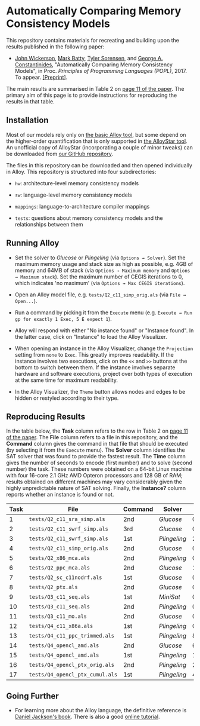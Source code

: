 # Automatically Comparing Memory Consistency Models

This repository contains materials for recreating and building upon the results
published in the following paper:

* [John Wickerson](http://johnwickerson.github.io),
  [Mark Batty](https://www.cs.kent.ac.uk/people/staff/mjb211/),
  [Tyler Sorensen](https://www.doc.ic.ac.uk/~tsorensen/), and
  [George A. Constantinides](http://cas.ee.ic.ac.uk/people/gac1/),
  "Automatically Comparing Memory Consistency Models", in
  Proc. *Principles of Programming Languages (POPL)*, 2017. To
  appear. [[Preprint]](http://johnwickerson.github.io/papers/memalloy.pdf).

The main results are summarised in Table 2 on
[page 11 of the paper](http://johnwickerson.github.io/papers/memalloy.pdf#page=11). The
primary aim of this page is to provide instructions for reproducing
the results in that table.

## Installation

Most of our models rely only on
[the basic Alloy tool](http://alloy.csail.mit.edu/alloy/), but some
depend on the higher-order quantification that is only supported in
[the AlloyStar tool](http://alloy.mit.edu/alloy/hola/). An unofficial
copy of AlloyStar (incorporating a couple of minor tweaks) can be
downloaded from
[our GitHub repository](https://github.com/johnwickerson/AlloyStar).

The files in this repository can be downloaded and then opened individually
in Alloy. This repository is structured into four subdirectories:

* `hw`: architecture-level memory consistency models

* `sw`: language-level memory consistency models

* `mappings`: language-to-architecture compiler mappings

* `tests`: questions about memory consistency models and the
relationships between them

## Running Alloy

* Set the solver to *Glucose* or *Plingeling* (via `Options →
  Solver`). Set the maximum memory usage and stack size as high as possible,
  e.g. 4GB of memory and 64MB of stack (via `Options → Maximum
  memory` and `Options → Maximum stack`). Set the maximum number of
  CEGIS iterations to 0, which indicates 'no maximum' (via `Options →
  Max CEGIS iterations`).

* Open an Alloy model file, e.g. `tests/Q2_c11_simp_orig.als` (via
`File → Open...`).

* Run a command by picking it from the `Execute` menu (e.g. `Execute →
Run gp for exactly 1 Exec, 5 E expect 1`).

* Alloy will respond with either "No instance found" or "Instance
  found". In the latter case, click on "Instance" to load the Alloy
  Visualizer.
  
* When opening an instance in the Alloy Visualizer, change the
  `Projection` setting from `none` to `Exec`. This greatly improves
  readability. If the instance involves two executions, click on the
  `<<` and `>>` buttons at the bottom to switch between them. If the
  instance involves separate hardware and software executions, project
  over both types of execution at the same time for maximum
  readability.

* In the Alloy Visualizer, the `Theme` button allows nodes and edges
to be hidden or restyled according to their type.


## Reproducing Results

In the table below, the **Task** column refers to the row in Table 2
on
[page 11 of the paper](http://johnwickerson.github.io/papers/memalloy.pdf#page=11).
The **File** column refers to a file in this repository, and
the **Command** column gives the command in that file that should be
executed (by selecting it from the `Execute` menu). The **Solver**
column identifies the SAT solver that was found to provide the fastest
result. The **Time** column gives the number of seconds to encode
(first number) and to solve (second number) the task. These numbers
were obtained on a 64-bit Linux machine with four 16-core 2.1 GHz AMD
Opteron processors and 128 GB of RAM; results obtained on different
machines may vary considerably given the highly unpredictable nature
of SAT solving. Finally, the **Instance?** column reports whether an
instance is found or not.

| Task | File                            | Command | Solver       | Time /s   | Instance? |
|------|---------------------------------|---------|--------------|-----------|-----------|
|  1   | `tests/Q2_c11_sra_simp.als`     | 2nd     | *Glucose*    | 0.7+0.6   | yes       |
|  2   | `tests/Q2_c11_swrf_simp.als`    | 3rd     | *Glucose*    | 0.8+625   | no        |
|  3   | `tests/Q2_c11_swrf_simp.als`    | 1st     | *Plingeling* | 2+214     | yes       |
|  4   | `tests/Q2_c11_simp_orig.als`    | 2nd     | *Glucose*    | 0.4+0.3   | yes       |
|  5   | `tests/Q2_x86_mca.als`          | 2nd     | *Plingeling* | 0.8+607   | no        |
|  6   | `tests/Q2_ppc_mca.als`          | 2nd     | *Glucose*    | 1.5+0.06  | yes       |
|  7   | `tests/Q2_sc_c11nodrf.als`      | 1st     | *Glucose*    | 0.4+0.04  | yes       |
|  8   | `tests/Q2_ptx.als`              | 2nd     | *Glucose*    | 0.7+4     | yes       |
|  9   | `tests/Q3_c11_seq.als`          | 1st     | *MiniSat*    | 0.5+163   | no        |
| 10   | `tests/Q3_c11_seq.als`          | 2nd     | *Plingeling* | 0.7+5     | yes       |
| 11   | `tests/Q3_c11_mo.als`           | 2nd     | *Glucose*    | 0.9+51    | yes       |
| 12   | `tests/Q4_c11_x86a.als`         | 1st     | *Plingeling* | 0.7+13029 | no        |
| 13   | `tests/Q4_c11_ppc_trimmed.als`  | 1st     | *Plingeling* | 8+91      | yes       |
| 14   | `tests/Q4_opencl_amd.als`       | 2nd     | *Glucose*    | 6+1355    | yes       |
| 15   | `tests/Q4_opencl_amd.als`       | 1st     | *Plingeling* | 16+4743   | yes       |
| 16   | `tests/Q4_opencl_ptx_orig.als`  | 2nd     | *Plingeling* | 2+11      | yes       |
| 17   | `tests/Q4_opencl_ptx_cumul.als` | 1st     | *Plingeling* | 4+9719    | no        |

## Going Further

* For learning more about the Alloy language, the definitive reference
  is [Daniel Jackson's book](http://softwareabstractions.org/). There
  is also a good
  [online tutorial](http://alloy.mit.edu/alloy/tutorials/online/).
